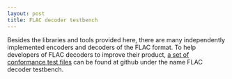 ```yaml
---
layout: post
title: FLAC decoder testbench
---
```


Besides the libraries and tools provided here, there are many
independently implemented encoders and decoders of the FLAC format. To
help developers of FLAC decoders to improve their product,
[a set of conformance test files](https://github.com/ietf-wg-cellar/flac-test-files)
can be found at github under the name FLAC decoder testbench.

